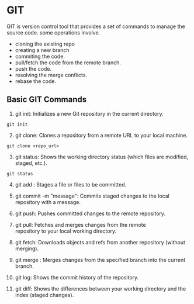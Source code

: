 # GIT
GIT is version control tool that provides a set of commands to manage the source code. 
some operations involve. 
  * cloning the existing repo
  * creating a new branch
  * commiting the code.
  * pull/fetch the code from the remote branch.
  * push the code.
  * resolving the merge conflicts.
  * rebase the code. 


## Basic GIT Commands <br>

1. git init: Initializes a new Git repository in the current 
directory. <br>
```
git init
```

2. git clone: Clones a repository from a remote 
URL to your local machine. <br>
```
git clone <repo_url>
```

3. git status: Shows the working directory status (which files are 
modified, staged, etc.). <br>
```
git status
```
4. git add : Stages a file or files to be committed. <br>

5. git commit -m "message": Commits staged changes to the 
local repository with a message. <br>

6. git push: Pushes committed changes to the remote repository. <br>

7. git pull: Fetches and merges changes from the remote <br>
repository to your local working directory. <br>

8. git fetch: Downloads objects and refs from another repository 
(without merging). <br>

9. git merge : Merges changes from the specified branch into the 
current branch. <br>

10. git log: Shows the commit history of the repository. <br>

11. git diff: Shows the differences between your working 
directory and the index (staged changes). <br>

